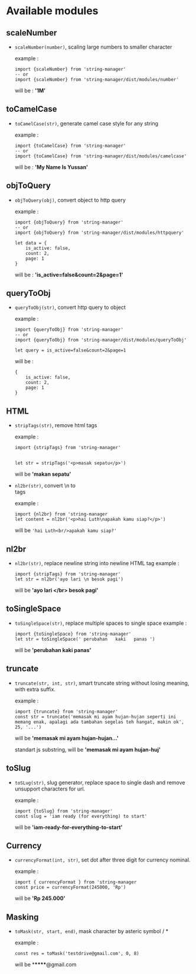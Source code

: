 # Available modules

## scaleNumber

- `scaleNumber(number)`, scaling large numbers to smaller character

  example :

  ```
  import {scaleNumber} from 'string-manager'
  -- or
  import {scaleNumber} from 'string-manager/dist/modules/number'

  ```

  will be : **'1M'**

## toCamelCase

- `toCamelCase(str)`, generate camel case style for any string

  example :

  ```
  import {toCamelCase} from 'string-manager'
  -- or
  import {toCamelCase} from 'string-manager/dist/modules/camelcase'

  ```

  will be : **'My Name Is Yussan'**

## objToQuery

- `objToQuery(obj)`, convert object to http query

  example :

  ```
  import {objToQuery} from 'string-manager'
  -- or
  import {objToQuery} from 'string-manager/dist/modules/httpquery'

  let data = {
      is_active: false,
      count: 2,
      page: 1
  }
  ```

  will be : **'is_active=false&count=2&page=1'**

## queryToObj

- `queryToObj(str)`, convert http query to object

  example :

  ```
  import {queryToObj} from 'string-manager'
  -- or
  import {queryToObj} from 'string-manager/dist/modules/queryToObj'

  let query = is_active=false&count=2&page=1
  ```

  will be :

  ```
  {
      is_active: false,
      count: 2,
      page: 1
  }
  ```

## HTML

- `stripTags(str)`, remove html tags

  example :

  ```
  import {stripTags} from 'string-manager'


  let str = stripTags('<p>masak sepatu</p>')
  ```

  will be **'makan sepatu'**

- `nl2br(str)`, convert \n to <br/> tags

  example :

  ```
  import {nl2br} from 'string-manager
  let content = nl2br('<p>hai Luth\napakah kamu siap?</p>')
  ```

  will be `'hai Luth<br/>apakah kamu siap?'`

## nl2br

- `nl2br(str)`, replace newline string into newline HTML tag
  example :
  ```
  import {stripTags} from 'string-manager'
  let str = nl2br('ayo lari \n besok pagi')
  ```
  will be **'ayo lari &lt;/br&gt; besok pagi'**

## toSingleSpace

- `toSingleSpace(str)`, replace multiple spaces to single space
  example :

  ```
  import {toSingleSpace} from 'string-manager'
  let str = toSingleSpace(' perubahan   kaki   panas ')
  ```

  will be **'perubahan kaki panas'**

## truncate

- `truncate(str, int, str)`, smart truncate string without losing meaning, with extra suffix.

  example :

  ```
  import {truncate} from 'string-manager'
  const str = truncate('memasak mi ayam hujan-hujan seperti ini memang enak, apalagi ada tambahan segelas teh hangat, makin ok', 25, '...')
  ```

  will be **'memasak mi ayam hujan-hujan...'**

  standart js substring, will be **'memasak mi ayam hujan-huj'**

## toSlug

- `toSLug(str)`, slug generator, replace space to single dash and remove unsupport characters for url.

  example :

  ```
  import {toSlug} from 'string-manager'
  const slug = 'iam ready (for everything) to start'
  ```

  will be **'iam-ready-for-everything-to-start'**

## Currency

- `currencyFormat(int, str)`, set dot after three digit for currency nominal.

  example :

  ```
  import { currencyFormat } from 'string-manager
  const price = currencyFormat(245000, 'Rp')
  ```

  will be **'Rp 245.000'**

## Masking

- `toMask(str, start, end)`, mask character by asteric symbol / \*

  example :

  ```
  const res = toMask('testdrive@gmail.com', 0, 8)
  ```

  will be \***\*\*\*\***@gmail.com
